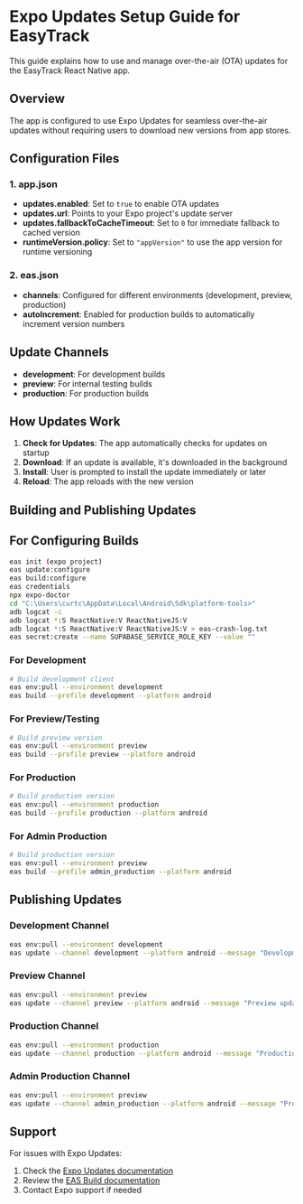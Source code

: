 # Expo Updates Setup Guide for EasyTrack

This guide explains how to use and manage over-the-air (OTA) updates for the EasyTrack React Native app.

## Overview

The app is configured to use Expo Updates for seamless over-the-air updates without requiring users to download new versions from app stores.

## Configuration Files

### 1. app.json
- **updates.enabled**: Set to `true` to enable OTA updates
- **updates.url**: Points to your Expo project's update server
- **updates.fallbackToCacheTimeout**: Set to `0` for immediate fallback to cached version
- **runtimeVersion.policy**: Set to `"appVersion"` to use the app version for runtime versioning

### 2. eas.json
- **channels**: Configured for different environments (development, preview, production)
- **autoIncrement**: Enabled for production builds to automatically increment version numbers

## Update Channels

- **development**: For development builds
- **preview**: For internal testing builds
- **production**: For production builds

## How Updates Work

1. **Check for Updates**: The app automatically checks for updates on startup
2. **Download**: If an update is available, it's downloaded in the background
3. **Install**: User is prompted to install the update immediately or later
4. **Reload**: The app reloads with the new version

## Building and Publishing Updates

## For Configuring Builds

```bash
eas init (expo project)
eas update:configure
eas build:configure
eas credentials
npx expo-doctor
cd "C:\Users\curtc\AppData\Local\Android\Sdk\platform-tools>"
adb logcat -c
adb logcat *:S ReactNative:V ReactNativeJS:V
adb logcat *:S ReactNative:V ReactNativeJS:V > eas-crash-log.txt
eas secret:create --name SUPABASE_SERVICE_ROLE_KEY --value ""
```

### For Development
```bash
# Build development client
eas env:pull --environment development
eas build --profile development --platform android
```

### For Preview/Testing
```bash
# Build preview version
eas env:pull --environment preview
eas build --profile preview --platform android
```

### For Production
```bash
# Build production version
eas env:pull --environment production
eas build --profile production --platform android
```

### For Admin Production
```bash
# Build production version
eas env:pull --environment preview
eas build --profile admin_production --platform android
```

## Publishing Updates

### Development Channel
```bash
eas env:pull --environment development
eas update --channel development --platform android --message "Development update"
```

### Preview Channel
```bash
eas env:pull --environment preview
eas update --channel preview --platform android --message "Preview update"
```

### Production Channel
```bash
eas env:pull --environment production
eas update --channel production --platform android --message "Production update"
```

### Admin Production Channel
```bash
eas env:pull --environment preview
eas update --channel admin_production --platform android --message "Production update"
```

## Support

For issues with Expo Updates:
1. Check the [Expo Updates documentation](https://docs.expo.dev/versions/latest/sdk/updates/)
2. Review the [EAS Build documentation](https://docs.expo.dev/build/introduction/)
3. Contact Expo support if needed
